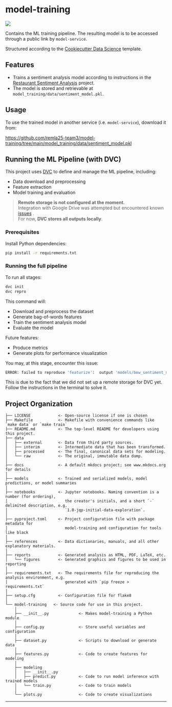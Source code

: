 # model-training

<a target="_blank" href="https://cookiecutter-data-science.drivendata.org/">
    <img src="https://img.shields.io/badge/CCDS-Project%20template-328F97?logo=cookiecutter" />
</a>

Contains the ML training pipeline. The resulting model is to be accessed through a public link by `model-service`.

Structured according to the [Cookiecutter Data Science](https://github.com/drivendataorg/cookiecutter-data-science) template.

## Features

- Trains a sentiment analysis model according to instructions in the [Restaurant Sentiment Analysis](https://github.com/proksch/restaurant-sentiment) project.
- The model is stored and retrievable at `model_training/data/sentiment_model.pkl`.

## Usage

To use the trained model in another service (i.e. `model-service`), download it from:

https://github.com/remla25-team3/model-training/tree/main/model_training/data/sentiment_model.pkl

## Running the ML Pipeline (with DVC)

This project uses [DVC](https://dvc.org) to define and manage the ML pipeline, including:

- Data download and preprocessing
- Feature extraction
- Model training and evaluation

> **Remote storage is not configured at the moment.**  
> Integration with Google Drive was attempted but encountered known [issues](https://dvc.org/doc/user-guide/data-management/remote-storage/google-drive) .  
> For now, **DVC stores all outputs locally**.

### Prerequisites

Install Python dependencies:

```bash
pip install -r requirements.txt
```

### Running the full pipeline

To run all stages:

```bash
dvc init
dvc repro
```

This command will:
- Download and preprocess the dataset
- Generate bag-of-words features
- Train the sentiment analysis model
- Evaluate the model 

Future features:
- Produce metrics
- Generate plots for performance visualization

You may, at this stage, encounter this issue:
```bash
ERROR: failed to reproduce 'featurize':  output 'models/bow_sentiment_model.pkl' is already tracked by SCM (e.g. Git)
```

This is due to the fact that we did not set up a remote storage for DVC yet. Follow the instructions in the terminal to solve it.

## Project Organization

```
├── LICENSE            <- Open-source license if one is chosen
├── Makefile           <- Makefile with convenience commands like `make data` or `make train`
├── README.md          <- The top-level README for developers using this project.
├── data
│   ├── external       <- Data from third party sources.
│   ├── interim        <- Intermediate data that has been transformed.
│   ├── processed      <- The final, canonical data sets for modeling.
│   └── raw            <- The original, immutable data dump.
│
├── docs               <- A default mkdocs project; see www.mkdocs.org for details
│
├── models             <- Trained and serialized models, model predictions, or model summaries
│
├── notebooks          <- Jupyter notebooks. Naming convention is a number (for ordering),
│                         the creator's initials, and a short `-` delimited description, e.g.
│                         `1.0-jqp-initial-data-exploration`.
│
├── pyproject.toml     <- Project configuration file with package metadata for 
│                         model-training and configuration for tools like black
│
├── references         <- Data dictionaries, manuals, and all other explanatory materials.
│
├── reports            <- Generated analysis as HTML, PDF, LaTeX, etc.
│   └── figures        <- Generated graphics and figures to be used in reporting
│
├── requirements.txt   <- The requirements file for reproducing the analysis environment, e.g.
│                         generated with `pip freeze > requirements.txt`
│
├── setup.cfg          <- Configuration file for flake8
│
└── model-training   <- Source code for use in this project.
    │
    ├── __init__.py             <- Makes model-training a Python module
    │
    ├── config.py               <- Store useful variables and configuration
    │
    ├── dataset.py              <- Scripts to download or generate data
    │
    ├── features.py             <- Code to create features for modeling
    │
    ├── modeling                
    │   ├── __init__.py 
    │   ├── predict.py          <- Code to run model inference with trained models          
    │   └── train.py            <- Code to train models
    │
    └── plots.py                <- Code to create visualizations
```

--------

